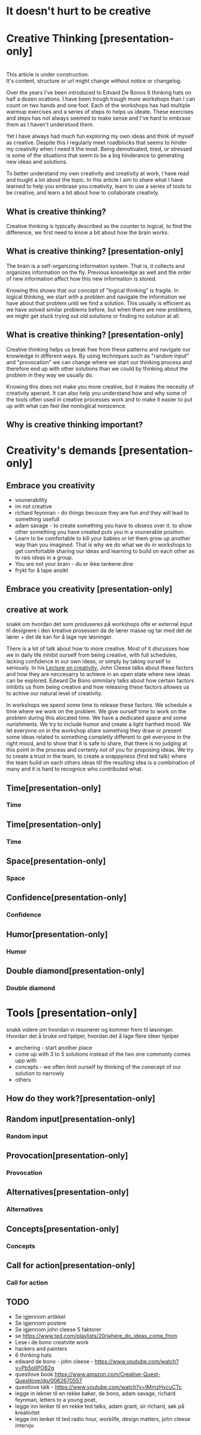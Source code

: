 # It doesn't hurt to be creative

# Creative Thinking [presentation-only]

<div class="wip">
  <i class="las la-exclamation-triangle main-icon"></i>
  <br/>
  <span class="main"><i class="las la-wrench"></i> This article is under construction.</span> 
  <br />It's content, structure or url might change without notice or changelog.
</div>

Over the years I've been introduced to Edvard De Bonos 6 thinking hats on half a dozen ocations. I have been trough trough more workshops than I can count on two hands and one foot. 
Each of the workshops has had multiple warmup exercises and a series of steps to helps us ideate. These exercises and steps has not always seemed to make sense and I've hard to embrase them as
I haven't understood them.

Yet I have always had much fun exploring my own ideas and think of myself as creative. Despite this I regularly meet roadblocks that seems to hinder my creativity when I need it the most. Being demotivated, tired, or stressed is some of the situations that seem to be a big hinderance to generating new ideas and solutions.

To better understand my own creativity and creativity at work, I have read and tought a lot about the topic. In this article I aim to share what I have learned to help you embrase you creativity, learn to use a series of tools to be creative, and learn a bit about how to collaborate creativly. 

## What is creative thinking?

<object data="brain.svg" type="image/svg+xml">
</object>

Creative thinking is typically described as the counter to logical, to find the difference, we first need to know a bit about how the brain works. 

## What is creative thinking? [presentation-only]

<object data="low-creativity.svg" type="image/svg+xml">
</object>

The brain is a self-organizing information system. That is, it collects and organizes information on the fly. Previous knowledge as well and the order of new information affect how this new information is stored.

Knowing this shows that our concept of "logical thinking" is fragile. In logical thinking, we start with a problem and navigate the information we have about that problem until we find a solution. This usually is efficient as we have solved similar problems before, but when there are new problems, we might get stuck trying out old solutions or finding no solution at all. 


## What is creative thinking? [presentation-only]

<object data="creativity.svg" type="image/svg+xml">
</object>

Creative thinking helps us break free from these patterns and navigate our knowledge in different ways. By using techniques such as "random input" and "provocation" we can change where we start our thinking process and therefore end up with other solutions than we could by thinking about the problem in they way we usually do.

Knowing this does not make you more creative, but it makes the necesity of creativity aperant. It can also help you understand how and why some of the tools often used in creative processes work and to make it easier to put up with what can feel like nonlogical nonscence. 

## Why is creative thinking important?

<object data="chair.svg" type="image/svg+xml">
</object>


# Creativity's demands [presentation-only]
## Embrace you creativity

<object data="grow.svg" type="image/svg+xml">
</object>

 - vounerability
 - im not creative
 - richard feynman - do things becouse they are fun and they will lead to something usefull
 - adam savage - to create something you have to obsess over it. to show other something you have created puts you in a vounerable position.
 - Learn to be comfortable to kill your babies or let them grow up another way than you imagined. That is why we do what we do in workshops to get comfortable sharing our ideas and learning to build on each other as to rais ideas in a group.
 - You are not your brain - du er ikke tankene dine
 - frykt for å tape ansikt

## Embrace you creativity [presentation-only]


<object data="curtain.svg" type="image/svg+xml">
</object>

## creative at work

 <object data="pressure.svg" type="image/svg+xml">
</object>

snakk om hvordan det som produseres på workshops ofte er external input til designere i den kreative prosessen da de lærer masse og tar med det de lærer + det de kan for å lage nye løsninger. 


There is a lot of talk about how to more creative. Most of it discusses how we in daily life inhibit ourself from being creative, with full schedules, lacking confidence in our own ideas, or simply by taking ourself to seriously. In his [Lecture on creativity](https://genius.com/John-cleese-lecture-on-creativity-annotated), John Cleese talks about these factors and how they are neccesarry to achieve in an open state where new ideas can be explored. Edward De Bono simmilary talks about how certain factors inhibits us from being creative and how releasing these factors allowes us to achive our natural level of creativity.

In workshops we spend some time to release these factors. We schedule a time where we work on the problem. We give ourself time to work on the problem during this alocated time. We have a dedicated space and some nurishments. We try to include humor and create a light harthed mood. We let everyone on in the workshop share something they draw or present some ideas related to something completly different to get everyone in the right mood, and to show that it is safe to share, that there is no judging at this point in the process and certenly not of you for proposing ideas. We try to create a trust in the team, to create a snappyness (find ted talk) where the team build on each others ideas till the resulting idea is a combination of many and it is hard to recognice who contributed what.
## Time[presentation-only]
### Time

<object data="time_calendar.svg" type="image/svg+xml">
</object>

## Time[presentation-only]
### Time


<object data="time.svg" type="image/svg+xml">
</object>

## Space[presentation-only]
### Space

<object data="space.svg" type="image/svg+xml">
</object>

## Confidence[presentation-only]
### Confidence


 <object data="confidence.svg" type="image/svg+xml">
</object>

## Humor[presentation-only]
### Humor


 <object data="well_in_that_case.svg" type="image/svg+xml">
</object>

## Double diamond[presentation-only]
### Double diamond

<object data="double_diamond.svg" type="image/svg+xml">
</object>

# Tools [presentation-only]

 <object data="tools.svg" type="image/svg+xml">
</object>

snakk videre om hvordan vi resonerer og kommer frem til løsninger. Hvordan det å bruke ord hjelper, hvordan det å lage flere ideer hjelper

 - anchering - start another place
 - come up with 3  to 5 solutions instead of the two one commonly comes upp with
 - concepts - we often limit ourself by thinking of the conecept of our solution to narrowly
 - others



## How do they work?[presentation-only]

<object data="creativity.svg" type="image/svg+xml">
</object>

## Random input[presentation-only]
### Random input

<object data="die.svg" type="image/svg+xml">
</object>

## Provocation[presentation-only]
### Provocation

<object data="provocation.svg" type="image/svg+xml">
</object>

## Alternatives[presentation-only]
### Alternatives


<object data="alternatives.svg" type="image/svg+xml">
</object>

## Concepts[presentation-only]
### Concepts


<object data="concepts.svg" type="image/svg+xml">
</object>

## Call for action[presentation-only]
### Call for action




 ## TODO
 
 - Se igjennom artikkel 
 - Se igjennom postere
 - Se igjennom john cleese 5 faktorer
 - se https://www.ted.com/playlists/20/where_do_ideas_come_from
 - Lese i de bono creatvite work
 - hackers and painters
 - 6 thinking hats
 - edward de bono - john cleese - https://www.youtube.com/watch?v=Pb5oIIPO62g
 - questlove book https://www.amazon.com/Creative-Quest-Questlove/dp/0062670557
 - questlove talk - https://www.youtube.com/watch?v=tMmzHvcuCTc
  - legge in lekner til en rekke bøker, de bono, adam savage, richard feynman, letters to a young poet,
  - legge inn lenker til en rekke ted talks, adam grant, sir richard, søk på kreativitet
  - legge inn lenker til ted radio hour, worklife, design matters, john cleese intervju
